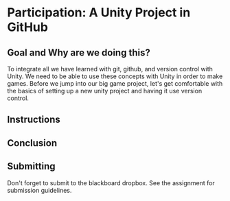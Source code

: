 # Participation: A Unity Project in GitHub

## Goal and Why are we doing this?

To integrate all we have learned with git, github, and version control with Unity. We need to be able to use these concepts with Unity in order to make games. Before we jump into our big game project, let's get comfortable with the basics of setting up a new unity project and having it use version control. 

## Instructions

## Conclusion

## Submitting

Don't forget to submit to the blackboard dropbox. See the assignment for submission guidelines.
